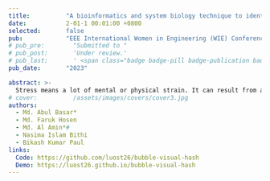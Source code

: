 ```yaml
---
title:          "A bioinformatics and system biology technique to identify candidate biomarkers and functional pathways among stress and depression"
date:           2-01-1 00:01:00 +0800
selected:       false
pub:            "EEE International Women in Engineering (WIE) Conference on Electrical and Computer Engineering (WIECON-ECE)"
# pub_pre:        "Submitted to "
# pub_post:       'Under review.'
# pub_last:       ' <span class="badge badge-pill badge-publication badge-success">Spotlight</span>'
pub_date:       "2023"

abstract: >-
  Stress means a lot of mental or physical strain. It can result from anything that provokes negative emotions, such as an idea or an experience. The World Health Organization cites depression as the leading nonfatal cause of disability worldwide. Major depressive disorder is one of the most common mental health illnesses that results in long-term damage (MDD). A major obstacle to the correct identification of stress and depression is the lack of good diagnostic biomarkers. By analyzing gene networks, we hoped to identify potential biomarkers of this disease. Samples of stress and depression were used to create the microarray and RNA-seq datasets GSE183648 and GSE101521. Through the use of R, it is possible to search for frequently occurring DEGs and filter preprocessed datasets. A Venn diagram illustrating the overlap between different sets of DEGs rules. When a group of DEGs is established, the PPIs network is built from them, with hub nodes selected according to topological features. In the PPI network, we found that ITGB3, ANGPTL4, ITGB1, PPARA, and RXRA serve as important hub genes. This research includes KEGG pathways as well. The development of the Gene Ontology, studies of gene-miRNA interactions, TF-gene interactions, and module analysis networks are all seen as important next steps in this field of study. Last but not least, various therapeutic possibilities have been found with identical DEGs as their primary base.
# cover:          /assets/images/covers/cover3.jpg
authors:
  - Md. Abul Basar*
  - Md. Faruk Hosen
  - Md. Al Amin*#
  - Nasima Islam Bithi
  - Bikash Kumar Paul
links:
  Code: https://github.com/luost26/bubble-visual-hash
  Demo: https://luost26.github.io/bubble-visual-hash
---
```

